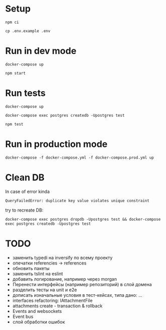 # Setup

`npm ci`

`cp .env.example .env`

# Run in dev mode

`docker-compose up`

`npm start`

# Run tests

`docker-compose up`

`docker-compose exec postgres createdb -Upostgres test`

`npm test`

# Run in production mode

`docker-compose -f docker-compose.yml -f docker-compose.prod.yml up`

# Clean DB

In case of error kinda

`QueryFailedError: duplicate key value violates unique constraint`

try to recreate DB:

`docker-compose exec postgres dropdb -Upostgres test && docker-compose exec postgres createdb -Upostgres test`

# TODO

* заменить typedi на inversify по всему проекту
* опечатки referencies -> references
* обновить пакеты
* заменить tslint на eslint
* добавить логирование, например через morgan
* Перенести интерфейсы (например репозиторий) в слой домена
* разделить тесты на unit и e2e
* дописать изначальные условия в тест-кейсах, типа дано: ...
* interfaces refactoring: IAttachmentFile
* attachments create - transaction & rollback
* Events and websockets
* Event bus
* слой обработки ошибок
